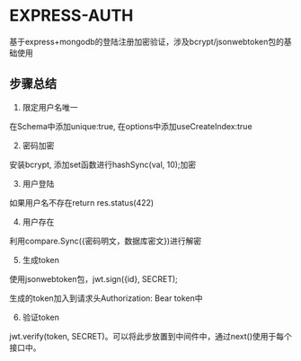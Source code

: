 # EXPRESS-AUTH
基于express+mongodb的登陆注册加密验证，涉及bcrypt/jsonwebtoken包的基础使用

## 步骤总结
1. 限定用户名唯一

在Schema中添加unique:true, 在options中添加useCreateIndex:true

2. 密码加密

安装bcrypt, 添加set函数进行hashSync(val, 10);加密

3. 用户登陆

如果用户名不存在return res.status(422)

4. 用户存在

利用compare.Sync({密码明文，数据库密文})进行解密

5. 生成token

使用jsonwebtoken包，jwt.sign({id}, SECRET);

生成的token加入到请求头Authorization: Bear token中

6. 验证token

jwt.verify(token, SECRET)。可以将此步放置到中间件中，通过next()使用于每个接口中。
